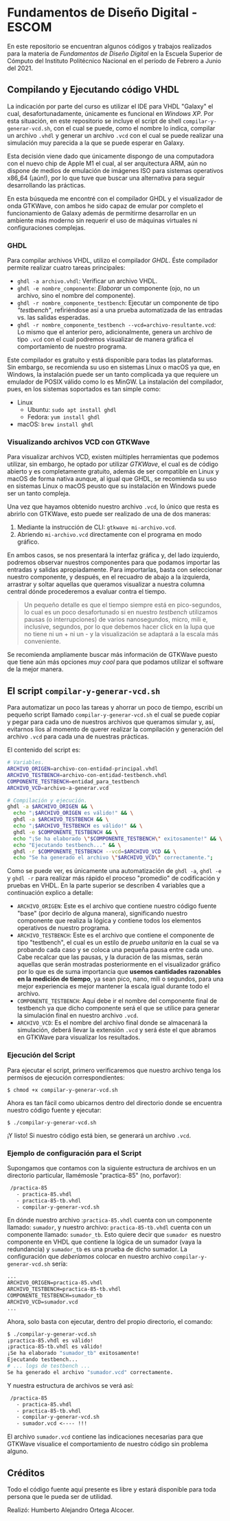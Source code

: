 # Fundamentos de Diseño Digital - ESCOM

En este repositorio se encuentran algunos códigos y trabajos realizados para la materia de _Fundamentos de Diseño Digital_ en la Escuela Superior de Cómputo del Instituto Politécnico Nacional en el período de Febrero a Junio del 2021.

## Compilando y Ejecutando código VHDL

La indicación por parte del curso es utilizar el IDE para VHDL "Galaxy" el cual, desafortunadamente, únicamente es funcional en _Windows XP_. Por esta situación, en este repositorio se incluye el script de shell `compilar-y-generar-vcd.sh`, con el cual se puede, como el nombre lo indica, compilar un archivo `.vhdl` y generar un archivo `.vcd` con el cual se puede realizar una simulación muy parecida a la que se puede esperar en Galaxy.

Esta decisión viene dado que únicamente dispongo de una computadora con el nuevo chip de Apple M1 el cual, al ser arquitectura ARM, aún no dispone de medios de emulación de imágenes ISO para sistemas operativos x86_64 (¡aún!), por lo que tuve que buscar una alternativa para seguir desarrollando las prácticas.

En esta búsqueda me encontré con el compilador GHDL y el visualizador de onda GTKWave, con ambos he sido capaz de emular por completo el funcionamiento de Galaxy además de permitirme desarrollar en un ambiente más moderno sin requerir el uso de máquinas virtuales ni configuraciones complejas.

### GHDL

Para compilar archivos VHDL, utilizo el compilador _GHDL_. Éste compilador permite realizar cuatro tareas principales:

- `ghdl -a archivo.vhdl`: Verificar un archivo VHDL.
- `ghdl -e nombre_componente`: _Elaborar_ un componente (ojo, no un archivo, sino el nombre del componente).
- `ghdl -r nombre_componente_testbench`: Ejecutar un componente de tipo _"testbench"_, refiriéndose así a una prueba automatizada de las entradas vs. las salidas esperadas.
- `ghdl -r nombre_componente_testbench --vcd=archivo-resultante.vcd`: Lo mismo que el anterior pero, adicionalmente, genera un archivo de tipo `.vcd` con el cual podremos visualizar de manera gráfica el comportamiento de nuestro programa.

Este compilador es gratuito y está disponible para todas las plataformas. Sin embargo, se recomienda su uso en sistemas Linux o macOS ya que, en Windows, la instalación puede ser un tanto complicada ya que requiere un emulador de POSIX válido como lo es MinGW. La instalación del compilador, pues, en los sistemas soportados es tan simple como:

- Linux
  - Ubuntu: `sudo apt install ghdl`
  - Fedora: `yum install ghdl`
- macOS: `brew install ghdl`

### Visualizando archivos VCD con GTKWave

Para visualizar archivos VCD, existen múltiples herramientas que podemos utilizar, sin embargo, he optado por utilizar _GTKWave_, el cual es de código abierto y es completamente gratuito, además de ser compatible en Linux y macOS de forma nativa aunque, al igual que GHDL, se recomienda su uso en sistemas Linux o macOS peusto que su instalación en Windows puede ser un tanto compleja.

Una vez que hayamos obtenido nuestro archivo `.vcd`, lo único que resta es abrirlo con GTKWave, esto puede ser realizado de una de dos maneras:

1. Mediante la instrucción de CLI: `gtkwave mi-archivo.vcd`.
2. Abriendo `mi-archivo.vcd` directamente con el programa en modo gráfico.

En ambos casos, se nos presentará la interfaz gráfica y, del lado izquierdo, podremos observar nuestros componentes para que podamos importar las entradas y salidas apropiadamente. Para importarlas, basta con seleccionar nuestro componente, y después, en el recuadro de abajo a la izquierda, arrastrar y soltar aquellas que queramos visualizar a nuestra columna central dónde procederemos a evaluar contra el tiempo.

> Un pequeño detalle es que el tiempo siempre está en pico-segundos, lo cual es un poco desafortunado si en nuestro _testbench_ utilizamos pausas (o interrupciones) de varios nanosegundos, micro, mili e, inclusive, segundos, por lo que debemos hacer click en la lupa que no tiene ni un + ni un - y la visualización se adaptará a la escala más conveniente.

Se recomienda ampliamente buscar más información de GTKWave puesto que tiene aún más opciones _muy cool_ para que podamos utilizar el software de la mejor manera.

## El script `compilar-y-generar-vcd.sh`

Para automatizar un poco las tareas y ahorrar un poco de tiempo, escribí un pequeño script llamado `compilar-y-generar-vcd.sh` el cual se puede copiar y pegar para cada uno de nuestros archivos que queramos simular y, así, evitarnos líos al momento de querer realizar la compilación y generación del archivo `.vcd` para cada una de nuestras prácticas.

El contenido del script es:

```bash
# Variables.
ARCHIVO_ORIGEN=archivo-con-entidad-principal.vhdl
ARCHIVO_TESTBENCH=archivo-con-entidad-testbench.vhdl
COMPONENTE_TESTBENCH=entidad_para_testbench
ARCHIVO_VCD=archivo-a-generar.vcd

# Compilación y ejecución.
ghdl -a $ARCHIVO_ORIGEN && \
  echo "¡$ARCHIVO_ORIGEN es válido!" && \
  ghdl -a $ARCHIVO_TESTBENCH && \
  echo "¡$ARCHIVO_TESTBENCH es válido!" && \
  ghdl -e $COMPONENTE_TESTBENCH && \
  echo "¡Se ha elaborado \"$COMPONENTE_TESTBENCH\" exitosamente!" && \
  echo "Ejecutando testbench..." && \
  ghdl -r $COMPONENTE_TESTBENCH --vcd=$ARCHIVO_VCD && \
  echo "Se ha generado el archivo \"$ARCHIVO_VCD\" correctamente.";
```

Como se puede ver, es únicamente una automatización de `ghdl -a`, `ghdl -e` y `ghdl -r` para realizar más rápido el proceso "promedio" de codificación y pruebas en VHDL. En la parte superior se describen 4 variables que a continuación explico a detalle:

- `ARCHIVO_ORIGEN`: Este es el archivo que contiene nuestro código fuente "base" (por decirlo de alguna manera), significando nuestro componente que realiza la lógica y contiene todos los elementos operativos de nuestro programa.
- `ARCHIVO_TESTBENCH`: Este es el archivo que contiene el componente de tipo "testbench", el cual es un estilo de _prueba unitaria_ en la cual se va probando cada caso y se coloca una pequeña pausa entre cada uno. Cabe recalcar que las pausas, y la duración de las mismas, serán aquellas que serán mostradas posteriormente en el visualizador gráfico por lo que es de suma importancia que **usemos cantidades razonables en la medición de tiempo**, ya sean pico, nano, mili o segundos, para una mejor experiencia es mejor mantener la escala igual durante todo el archivo.
- `COMPONENTE_TESTBENCH`: Aquí debe ir el nombre del componente final de testbench ya que dicho componente será el que se utilice para generar la simulación final en nuestro archivo `.vcd`.
- `ARCHIVO_VCD`: Es el nombre del archivo final donde se almacenará la simulación, deberá llevar la extensión `.vcd` y será éste el que abramos en GTKWave para visualizar los resultados.

### Ejecución del Script

Para ejecutar el script, primero verificaremos que nuestro archivo tenga los permisos de ejecución correspondientes:

`$ chmod +x compilar-y-generar-vcd.sh`

Ahora es tan fácil como ubicarnos dentro del directorio donde se encuentra nuestro código fuente y ejecutar:

`$ ./compilar-y-generar-vcd.sh`

¡Y listo! Si nuestro código está bien, se generará un archivo `.vcd`.

### Ejemplo de configuración para el Script

Supongamos que contamos con la siguiente estructura de archivos en un directorio particular, llamémosle "practica-85" (no, porfavor):

```txt
 /practica-85
   - practica-85.vhdl
   - practica-85-tb.vhdl
   - compilar-y-generar-vcd.sh
```

En dónde nuestro archivo :`practica-85.vhdl` cuenta con un componente llamado: `sumador`, y nuestro archivo: `practica-85-tb.vhdl` cuenta con un componente llamado: `sumador_tb`. Esto quiere decir que `sumador`  es nuestro componente en VHDL que contiene la lógica de un sumador (vaya la redundancia) y `sumador_tb` es una prueba de dicho sumador. La configuración que _deberíamos_ colocar en nuestro archivo `compilar-y-generar-vcd.sh` sería:

```txt
...
ARCHIVO_ORIGEN=practica-85.vhdl
ARCHIVO_TESTBENCH=practica-85-tb.vhdl
COMPONENTE_TESTBENCH=sumador_tb
ARCHIVO_VCD=sumador.vcd
...
```

Ahora, solo basta con ejecutar, dentro del propio directorio, el comando:

```bash
$ ./compilar-y-generar-vcd.sh
¡practica-85.vhdl es válido!
¡practica-85-tb.vhdl es válido!
¡Se ha elaborado "sumador_tb" exitosamente!
Ejecutando testbench...
# ... logs de testbench ...
Se ha generado el archivo "sumador.vcd" correctamente.
```

Y nuestra estructura de archivos se verá así:

```txt
 /practica-85
   - practica-85.vhdl
   - practica-85-tb.vhdl
   - compilar-y-generar-vcd.sh
   - sumador.vcd <---- !!!
```

El archivo `sumador.vcd` contiene las indicaciones necesarias para que GTKWave visualice el comportamiento de nuestro código sin problema alguno.

## Créditos

Todo el código fuente aquí presente es libre y estará disponible para toda persona que le pueda ser de utilidad.

Realizó: Humberto Alejandro Ortega Alcocer.
